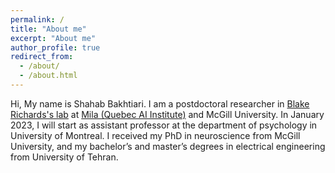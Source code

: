 ```yaml
---
permalink: /
title: "About me"
excerpt: "About me"
author_profile: true
redirect_from: 
  - /about/
  - /about.html
---
```


Hi, My name is Shahab Bakhtiari. I am a postdoctoral researcher in [Blake Richards's lab](https://linclab.mila.quebec/home) at [Mila (Quebec AI Institute)](https://mila.quebec/en/) and McGill University. In January 2023, I will start as assistant professor at the department of psychology in University of Montreal. I received my PhD in neuroscience from McGill University, and my bachelor’s and master’s degrees in electrical engineering from University of Tehran. 
